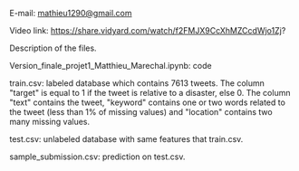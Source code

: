 E-mail: mathieu1290@gmail.com

Video link: https://share.vidyard.com/watch/f2FMJX9CcXhMZCcdWjo1Zj?

Description of the files.

Version_finale_projet1_Matthieu_Marechal.ipynb: code

train.csv: labeled database which contains 7613 tweets. The column "target" is equal to 1 if the tweet is relative to a disaster, else 0. The column "text" contains 
the tweet, "keyword" contains one or two words related to the tweet (less than 1% of missing values) and "location" contains two many missing values.

test.csv: unlabeled database with same features that train.csv.

sample_submission.csv: prediction on test.csv.
